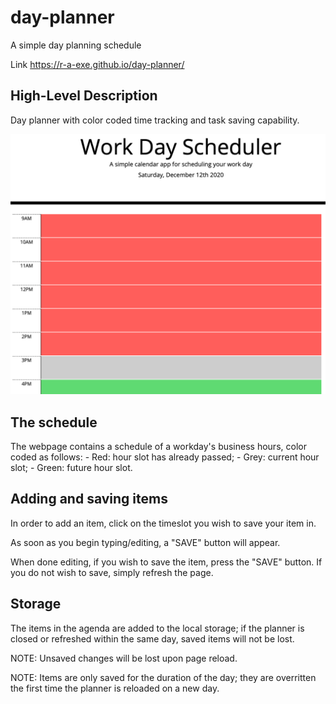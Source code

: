 # day-planner
A simple day planning schedule

Link https://r-a-exe.github.io/day-planner/

## High-Level Description

Day planner with color coded time tracking and task saving capability.

![Screenshot](assets/images/screenshot.png)

## The schedule

The webpage contains a schedule of a workday's business hours, color coded as follows:
    - Red: hour slot has already passed;
    - Grey: current hour slot;
    - Green: future hour slot.

## Adding and saving items

In order to add an item, click on the timeslot you wish to save your item in.

As soon as you begin typing/editing, a "SAVE" button will appear.

When done editing, if you wish to save the item, press the "SAVE" button. If you do not wish to save, simply refresh the page.

## Storage

The items in the agenda are added to the local storage; if the planner is closed or refreshed within the same day, saved items will not be lost.

NOTE: Unsaved changes will be lost upon page reload.

NOTE: Items are only saved for the duration of the day; they are overritten the first time the planner is reloaded on a new day.